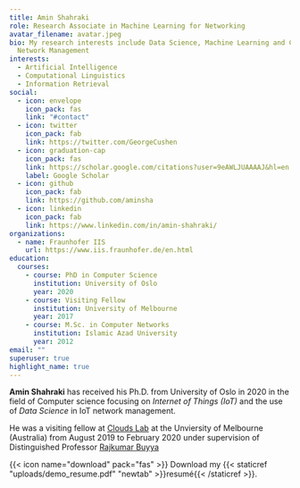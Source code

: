 ```yaml
---
title: Amin Shahraki
role: Research Associate in Machine Learning for Networking
avatar_filename: avatar.jpeg
bio: My research interests include Data Science, Machine Learning and Cognitive
  Network Management
interests:
  - Artificial Intelligence
  - Computational Linguistics
  - Information Retrieval
social:
  - icon: envelope
    icon_pack: fas
    link: "#contact"
  - icon: twitter
    icon_pack: fab
    link: https://twitter.com/GeorgeCushen
  - icon: graduation-cap
    icon_pack: fas
    link: https://scholar.google.com/citations?user=9eAWLJUAAAAJ&hl=en
    label: Google Scholar
  - icon: github
    icon_pack: fab
    link: https://github.com/aminsha
  - icon: linkedin
    icon_pack: fab
    link: https://www.linkedin.com/in/amin-shahraki/
organizations:
  - name: Fraunhofer IIS
    url: https://www.iis.fraunhofer.de/en.html
education:
  courses:
    - course: PhD in Computer Science
      institution: University of Oslo
      year: 2020
    - course: Visiting Fellow
      institution: University of Melbourne
      year: 2017
    - course: M.Sc. in Computer Networks
      institution: Islamic Azad University
      year: 2012
email: ""
superuser: true
highlight_name: true
---
```

**Amin Shahraki** has received his Ph.D. from University of Oslo in 2020 in the field of Computer  science focusing on *Internet of Things (IoT)* and the use of *Data Science* in IoT network management.

He was a visiting fellow at [Clouds Lab](http://www.cloudbus.org/) at the Unviersity of Melbourne (Australia) from August 2019 to February 2020 under supervision of Distinguished Professor [Rajkumar Buyya](www.buyya.com)

{{< icon name="download" pack="fas" >}} Download my {{< staticref "uploads/demo_resume.pdf" "newtab" >}}resumé{{< /staticref >}}.